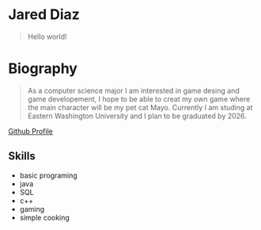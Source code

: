 # Jared Diaz
> Hello world!

# Biography 
<blockquote>As a computer science major I am interested in game desing and game developement, I hope to be able to creat my own game where the main character will be my pet cat Mayo. Currently I am studing at Eastern Washington University and I plan to be graduated by 2026.</blockquote>

  
[Github Profile](https://github.com/JaredD221)

## Skills 
- basic programing
- java
- SQL 
- c++
- gaming
- simple cooking

<!--
**JaredD221/JaredD221** is a ✨ _special_ ✨ repository because its `README.md` (this file) appears on your GitHub profile.

Here are some ideas to get you started:

- 🔭 I’m currently working on ...
- 🌱 I’m currently learning ...
- 👯 I’m looking to collaborate on ...
- 🤔 I’m looking for help with ...
- 💬 Ask me about ...
- 📫 How to reach me: ...
- 😄 Pronouns: ...
- ⚡ Fun fact: ...
-->

